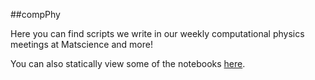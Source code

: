 ##compPhy

Here you can find scripts we write in our weekly computational physics meetings at Matscience and more!


You can also statically view some of the notebooks [here](http://nbviewer.ipython.org/github/rajeshrinet/compPhy/tree/master/codes/IPythonNotebooks/).











